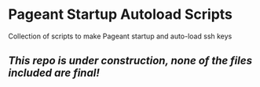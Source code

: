 # Pageant Startup Autoload Scripts
Collection of scripts to make Pageant startup and auto-load ssh keys

## _This repo is under construction, none of the files included are final!_
